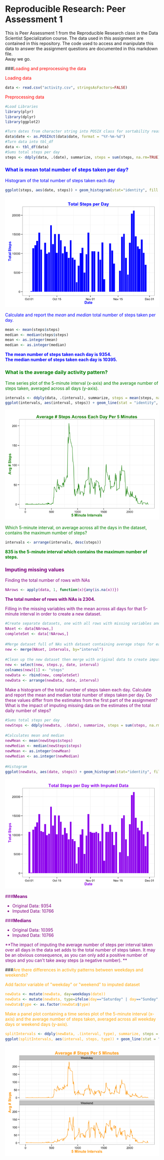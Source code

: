 # Reproducible Research: Peer Assessment 1

This is Peer Assessment 1 from the Reproducible Research class in the Data Scientist Specialization 
course.  The data used in this assignment are contained in this repository.  The code used to access
and manipulate this data to answer the assignment questions are documented in this markdown file.  
Away we go.



###<font color=red>Loading and preprocessing the data </font>

<font color=red>Loading data</font>

```r
data <- read.csv("activity.csv", stringsAsFactors=FALSE)
```

<font color=red>Preprocessing data</font>

```r
#Load Libraries
library(plyr)
library(dplyr)
library(ggplot2)
```


```r
#Turn dates from character string into POSIX class for sortability reasons.
data$date <- as.POSIXct(data$date, format = "%Y-%m-%d")
#Turn data into tbl_df
data <- tbl_df(data)
#Sums total steps per day
steps <- ddply(data, .(date), summarize, steps = sum(steps, na.rm=TRUE))
```



### <font color=blue> What is mean total number of steps taken per day? </font>

<font color=blue> Histogram of the total number of steps taken each day </font>

```r
ggplot(steps, aes(date, steps)) + geom_histogram(stat="identity", fill = "blue") + theme_bw() + labs(title="Total Steps per Day", x = "Date", y = "Total Steps") + theme(title = element_text(face="bold", color="blue"), axis.title.x = element_text(face="bold", color="blue"), axis.title.y = element_text(face="bold", color="blue"))
```

![plot of chunk unnamed-chunk-4](./PA1_template_files/figure-html/unnamed-chunk-4.png) 

<font color=blue> Calculate and report the *mean* and *median* total number of steps taken per day.</font>

```r
mean <- mean(steps$steps)
median <- median(steps$steps)
mean <- as.integer(mean)
median <- as.integer(median)
```

**<font color=blue>
The mean number of steps taken each day is 9354.  
The median number of steps taken each day is 10395. 
</font>**



### <font color = green>What is the average daily activity pattern?</font>

<font color = green> Time series plot of the 5-minute interval (x-axis) and the average number of steps taken, averaged across all days (y-axis). </font>

```r
intervals <- ddply(data, .(interval), summarize, steps = mean(steps, na.rm=TRUE))
ggplot(intervals, aes(interval, steps)) + geom_line(stat = "identity", color ="green4") + theme_bw() + labs(title = "Average # Steps Across Each Day Per 5 Minutes", x="5 Minute Intervals", y="Avg # Steps") + theme(title = element_text(face="bold", color="green4"), axis.title.x = element_text(face="bold", color="green4"), axis.title.y = element_text(face="bold", color="green4"))
```

![plot of chunk unnamed-chunk-6](./PA1_template_files/figure-html/unnamed-chunk-6.png) 

<font color = green> Which 5-minute interval, on average across all the days in the dataset, contains the maximum number of steps? </font>

```r
intervals <- arrange(intervals, desc(steps))
```

**<font color=green>835 is the 5-minute interval which contains the maximum number of steps. </font>**

### <font color=purple>Imputing missing values

Finding the total number of rows with NAs

```r
NArows <- apply(data, 1, function(x){any(is.na(x))})
```

**The total number of rows with NAs is 2304.**

Filling in the missing variables with the mean across all days for that 5-minute interval in order to create a new dataset.

```r
#Create separate datasets, one with all rows with missing variables and one with all rows of complete variables
NAset <- data[NArows,]
completeSet <- data[!NArows,]

#Merge dataset full of NAs with dataset containing average steps for each interval
new <- merge(NAset, intervals, by="interval")

#Clean up the new dataset then merge with original data to create imputed dataframe
new <- select(new, steps.y, date, interval)
colnames(new)[1] <- "steps"
newData <- rbind(new, completeSet)
newData <- arrange(newData, date, interval)
```

Make a histogram of the total number of steps taken each day.  Calculate and report the mean and median total number of steps taken per day. Do these values differ from the estimates from the first part of the assignment? What is the impact of imputing missing data on the estimates of the total daily number of steps?

```r
#Sums total steps per day
newSteps <- ddply(newData, .(date), summarize, steps = sum(steps, na.rm=TRUE))

#Calculates mean and median
newMean <- mean(newSteps$steps)
newMedian <- median(newSteps$steps)
newMean <- as.integer(newMean)
newMedian <- as.integer(newMedian)

#Histogram
ggplot(newData, aes(date, steps)) + geom_histogram(stat="identity", fill = "purple") + theme_bw() + labs(title="Total Steps per Day with Imputed Data", x = "Date", y = "Total Steps") + theme(title = element_text(face="bold", color="purple"), axis.title.x = element_text(face="bold", color="purple"), axis.title.y = element_text(face="bold", color="purple"))
```

![plot of chunk unnamed-chunk-10](./PA1_template_files/figure-html/unnamed-chunk-10.png) 

###**Means**

* Original Data: 9354  
* Imputed Data:  10766  

###**Medians**

* Original Data: 10395  
* Imputed Data:  10766

**The impact of imputing the average number of steps per interval taken over all days in the data set adds to the total number of steps taken.  It may be an obvious consequence, as you can only add a positive number of steps and you can't take away steps (a negative number).  **</font>

###<font color=orange>Are there differences in activity patterns between weekdays and weekends?

Add factor variable of "weekday" or "weekend" to imputed dataset

```r
newData <- mutate(newData, day=weekdays(date))
newData <- mutate(newData, type=ifelse(day=="Saturday" | day=="Sunday", "Weekend", "Weekday"))
newData$type <- as.factor(newData$type)
```

Make a panel plot containing a time series plot of the 5-minute interval (x-axis) and the average number of steps taken, averaged across all weekday days or weekend days (y-axis). 

```r
splitIntervals <- ddply(newData, .(interval, type), summarize, steps = mean(steps))
ggplot(splitIntervals, aes(interval, steps, type)) + geom_line(stat = "identity", color ="orange") + theme_bw() + labs(title = "Average # Steps Per 5 Minutes", x="5 Minute Intervals", y="Avg # Steps") + theme(title = element_text(face="bold", color="orange"), axis.title.x = element_text(face="bold", color="orange"), axis.title.y = element_text(face="bold", color="orange")) + facet_wrap( ~type, ncol=1)
```

![plot of chunk unnamed-chunk-12](./PA1_template_files/figure-html/unnamed-chunk-12.png) 
</font>
    
